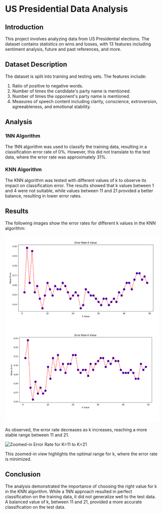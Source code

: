 # US Presidential Data Analysis

## Introduction
This project involves analyzing data from US Presidential elections. The dataset contains statistics on wins and losses, with 13 features including sentiment analysis, future and past references, and more.

## Dataset Description
The dataset is split into training and testing sets. The features include:
1. Ratio of positive to negative words.
2. Number of times the candidate's party name is mentioned.
3. Number of times the opponent's party name is mentioned.
4. Measures of speech content including clarity, conscience, extroversion, agreeableness, and emotional stability.

## Analysis
### 1NN Algorithm
The 1NN algorithm was used to classify the training data, resulting in a classification error rate of 0%. However, this did not translate to the test data, where the error rate was approximately 31%.

### KNN Algorithm
The KNN algorithm was tested with different values of k to observe its impact on classification error. The results showed that k values between 1 and 4 were not suitable, while values between 11 and 21 provided a better balance, resulting in lower error rates.

## Results
The following images show the error rates for different k values in the KNN algorithm:

![Error Rate for K=1 to K=50](image1.png)

As observed, the error rate decreases as k increases, reaching a more stable range between 11 and 21.

![Zoomed-in Error Rate for K=11 to K=21](image2.png)

This zoomed-in view highlights the optimal range for k, where the error rate is minimized.

## Conclusion
The analysis demonstrated the importance of choosing the right value for k in the KNN algorithm. While a 1NN approach resulted in perfect classification on the training data, it did not generalize well to the test data. A balanced value of k, between 11 and 21, provided a more accurate classification on the test data.
